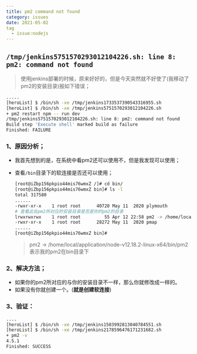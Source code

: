 ```yaml
---
title: pm2 command not found
category: issues
date: 2021-05-02
tag
  - issue:nodejs
---
```


## `/tmp/jenkins5751570293012104226.sh: line 8: pm2: command not found`

> 使用jenkins部署的时候，原来好好的，但是今天突然就不好使了(我移动了pm2的安装目录)报如下错误；

```bash
.....
[heroList] $ /bin/sh -xe /tmp/jenkins1733537390543316955.sh
[heroList] $ /bin/sh -xe /tmp/jenkins5751570293012104226.sh
+ pm2 restart npm -- run dev
/tmp/jenkins5751570293012104226.sh: line 8: pm2: command not found
Build step 'Execute shell' marked build as failure
Finished: FAILURE
```

### 1、原因分析；

- 我首先想到的是，在系统中看pm2还可以使用不，但是我发现可以使用；

- 查看`/bin`目录下的软连接是否还可以使用；

  ```bash
  [root@iZbp156pkpio44mis76wmxZ /]# cd bin/
  [root@iZbp156pkpio44mis76wmxZ bin]# ls -l
  total 317580
  ......
  -rwxr-xr-x    1 root root      40720 May 11  2020 plymouth
  # 查看此处pm2所对应的安装目录是否是你的pm2的目录
  lrwxrwxrwx    1 root root         55 Apr 12 22:58 pm2 -> /home/local/application/node-v12.18.2-linux-x64/bin/pm2 
  -rwxr-xr-x    1 root root      28272 May 11  2020 pmap
  ......
  [root@iZbp156pkpio44mis76wmxZ bin]# 
  
  ```

  >pm2 -> /home/local/application/node-v12.18.2-linux-x64/bin/pm2   表示我的pm2在bin目录下

### 2、解决方法；

- 如果你的pm2所对应的与你的安装目录不一样，那么你就修改成一样的。
- 如果没有你就创建一个。(**就是创建软连接**)

### 3、验证：

```bash
....
[heroList] $ /bin/sh -xe /tmp/jenkins1503992813040784551.sh
[heroList] $ /bin/sh -xe /tmp/jenkins2178596476171231682.sh
+ pm2 -v
4.5.1
Finished: SUCCESS
```

